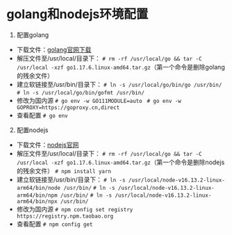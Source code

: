 golang和nodejs环境配置
==
1. 配置golang
* 下载文件：[golang官网下载](https://golang.google.cn/dl/ "golang官网下载")
* 解压文件至/usr/local/目录下：
`# rm -rf /usr/local/go && tar -C /usr/local -xzf go1.17.6.linux-amd64.tar.gz`（第一个命令是删除golang的残余文件）
* 建立软链接至/usr/bin/目录下：
`# ln -s /usr/local/go/bin/go /usr/bin/`
`# ln -s /usr/local/go/bin/gofmt /usr/bin/`
* 修改为国内源
`# go env -w GO111MODULE=auto `
`# go env -w GOPROXY=https://goproxy.cn,direct`
* 查看配置
`# go env`

2. 配置nodejs
* 下载文件：[nodejs官网](https://nodejs.org/zh-cn/ "nodejs官网")
* 解压文件至/usr/local/目录下：
`# rm -rf /usr/local/go && tar -C /usr/local -xzf go1.17.6.linux-amd64.tar.gz`（第一个命令是删除nodejs的残余文件）
`# npm install yarn`
* 建立软链接至/usr/bin/目录下：
`# ln -s /usr/local/node-v16.13.2-linux-arm64/bin/node /usr/bin/`
`# ln -s /usr/local/node-v16.13.2-linux-arm64/bin/npm /usr/bin/`
`# ln -s /usr/local/node-v16.13.2-linux-arm64/bin/npx /usr/bin/`
* 修改为国内源
`# npm config set registry https://registry.npm.taobao.org`
* 查看配置
`# npm config get`